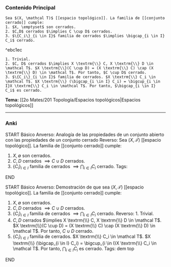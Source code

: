 ### Contenido Principal

```ad-proposition
Sea $(X, \mathcal T)$ [[espacio topológico]]. La familia de [[conjunto cerrado]] cumple:
1. $X, \emptyset$ son cerrados.
2. $C,D$ cerrados $\implies C \cup D$ cerrados.
3. $\{C_i\}_{i \in I}$ familia de cerrados $\implies \bigcap_{i \in I} C_i$ cerrado.
```

^ebc1ec

```ad-proof
1. Trivial.
2. $C, D$ cerrados $\implies X \textrm{\\} C, X \textrm{\\} D \in \mathcal T$. $X \textrm{\\}(C \cup D) = (X \textrm{\\} C) \cap (X \textrm{\\} D) \in \mathcal T$. Por tanto, $C \cup D$ cerrado.
3. $\{C_i\}_{i \in I}$ familia de cerrados. $X \textrm{\\} C_i \in \mathcal T$. $X \textrm{\\} (\bigcap_{i \in I} C_i) = \bigcup_{i \in I}X \textrm{\\} C_i \in \mathcal T$. Por tanto, $\bigcap_{i \in I} C_i$ es cerrado.
```

**Tema:** [[2o Mates/201 Topología/Espacios topológicos|Espacios topológicos]]

---
### Anki

START
Básico
Anverso: Analogía de las propiedades de un conjunto abierto con las propiedades de un conjunto cerrado
Reverso: Sea $(X, \mathcal T)$ [[espacio topológico]]. La familia de [[conjunto cerrado]] cumple:
1. $X, \emptyset$ son cerrados.
2. $C,D$ cerrados $\implies C \cup D$ cerrados.
3. $\{C_i\}_{i \in I}$ familia de cerrados $\implies \bigcap_{i \in I} C_i$ cerrado.
Tags: 
<!--ID: 1727083427877-->
END

START
Básico
Anverso: Demostración de que sea $(X, \mathcal T)$ [[espacio topológico]]. La familia de [[conjunto cerrado]] cumple:
1. $X, \emptyset$ son cerrados.
2. $C,D$ cerrados $\implies C \cup D$ cerrados.
3. $\{C_i\}_{i \in I}$ familia de cerrados $\implies \bigcap_{i \in I} C_i$ cerrado.
Reverso: 1. Trivial.
2. $C, D$ cerrados $\implies X \textrm{\\} C, X \textrm{\\} D \in \mathcal T$. $X \textrm{\\}(C \cup D) = (X \textrm{\\} C) \cap (X \textrm{\\} D) \in \mathcal T$. Por tanto, $C \cup D$ cerrado.
3. $\{C_i\}_{i \in I}$ familia de cerrados. $X \textrm{\\} C_i \in \mathcal T$. $X \textrm{\\} (\bigcap_{i \in I} C_i) = \bigcup_{i \in I}X \textrm{\\} C_i \in \mathcal T$. Por tanto, $\bigcap_{i \in I} C_i$ es cerrado.
Tags: dem top
<!--ID: 1727083427879-->
END
